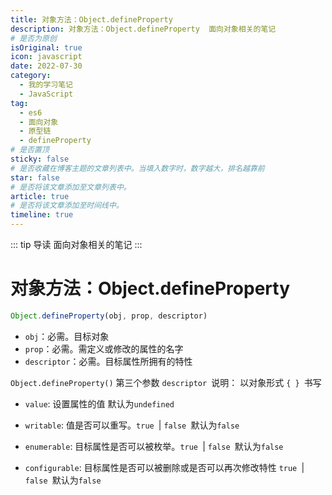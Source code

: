 ```yaml
---
title: 对象方法：Object.defineProperty
description: 对象方法：Object.defineProperty  面向对象相关的笔记
# 是否为原创
isOriginal: true
icon: javascript
date: 2022-07-30
category:
  - 我的学习笔记
  - JavaScript
tag:
  - es6
  - 面向对象
  - 原型链
  - defineProperty
# 是否置顶
sticky: false
# 是否收藏在博客主题的文章列表中。当填入数字时，数字越大，排名越靠前
star: false
# 是否将该文章添加至文章列表中。
article: true
# 是否将该文章添加至时间线中。
timeline: true
---
```

<CountView></CountView>


::: tip 导读
面向对象相关的笔记
:::
<!-- more -->
# 对象方法：Object.defineProperty

```js
Object.defineProperty(obj, prop, descriptor)
```

- `obj`：必需。目标对象 
- `prop`：必需。需定义或修改的属性的名字
- `descriptor`：必需。目标属性所拥有的特性

`Object.defineProperty()`  第三个参数 `descriptor `说明： 以对象形式 `{ } `书写

- `value`: 设置属性的值 默认为`undefined`

- `writable`: 值是否可以重写。`true `| `false `默认为`false`

- `enumerable`: 目标属性是否可以被枚举。`true `| `false `默认为`false`

- `configurable`: 目标属性是否可以被删除或是否可以再次修改特性 `true `| `false `默认为`false`